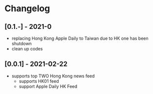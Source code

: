 # Changelog

## [0.1.-] - 2021-0
- replacing Hong Kong Apple Daily to Taiwan due to HK one has been shutdown 
- clean up codes

## [0.0.1] - 2021-02-22
- supports top TWO Hong Kong news feed
  - supports HK01 feed
  - support Apple Daily HK Feed